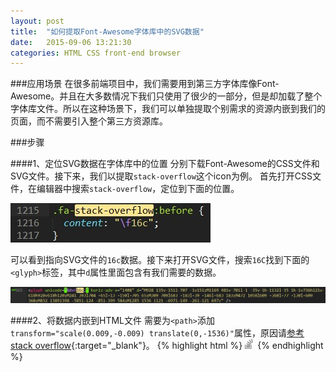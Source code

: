 ```yaml
---
layout: post
title:  "如何提取Font-Awesome字体库中的SVG数据"
date:   2015-09-06 13:21:30
categories: HTML CSS front-end browser
---
```


###应用场景
在很多前端项目中，我们需要用到第三方字体库像Font-Awesome。并且在大多数情况下我们只使用了很少的一部分，但是却加载了整个字体库文件。所以在这种场景下，我们可以单独提取个别需求的资源内嵌到我们的页面，而不需要引入整个第三方资源库。

###步骤

####1、定位SVG数据在字体库中的位置
分别下载Font-Awesome的CSS文件和SVG文件。接下来，我们以提取`stack-overflow`这个icon为例。
首先打开CSS文件，在编辑器中搜索`stack-overflow`，定位到下面的位置。

![CSS文件](/img/2015-09-06-1.jpg)

可以看到指向SVG文件的`16c`数据。接下来打开SVG文件，搜索`16C`找到下面的`<glyph>`标签，其中`d`属性里面包含有我们需要的数据。

![SVG文件](/img/2015-09-06-2.jpg)

####2、将数据内嵌到HTML文件
需要为`<path>`添加`transform="scale(0.009,-0.009) translate(0,-1536)"`属性，原因请[参考stack overflow](http://stackoverflow.com/questions/18113478/extracting-svg-from-font-awesome){:target="_blank"}。
{% highlight html %}
<svg height="16" width="16">
    <path fill="#828282" transform="scale(0.009,-0.009) translate(0,-1536)" d="M928 135v-151l-707 -1v151zM1169 481v-701l-1 -35v-1h-1132l-35 1h-1v736h121v-618h928v618h120zM241 393l704 -65l-13 -150l-705 65zM309 709l683 -183l-39 -146l-683 183zM472 1058l609 -360l-77 -130l-609 360zM832 1389l398 -585l-124 -85l-399 584zM1285 1536 l121 -697l-149 -26l-121 697z"/>
</svg>
{% endhighlight %}